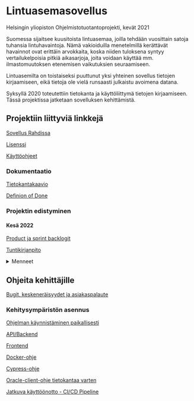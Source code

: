 # Lintuasemasovellus

Helsingin yliopiston Ohjelmistotuotantoprojekti, kevät 2021

Suomessa sijaitsee kuusitoista lintuasemaa, joilla tehdään vuosittain satoja tuhansia lintuhavaintoja. Nämä vakioiduilla menetelmillä kerättävät havainnot ovat erittäin arvokkaita, koska niiden tuloksena syntyy vertailukelpoisia pitkiä aikasarjoja, joita voidaan käyttää mm. ilmastomuutoksen etenemisen vaikutuksien seuraamiseen.

Lintuasemilta on toistaiseksi puuttunut yksi yhteinen sovellus tietojen kirjaamiseen, eikä tietoja ole vielä runsaasti julkaistu avoimena datana.

Syksyllä 2020 toteutettiin tietokanta ja käyttöliittymä tietojen kirjaamiseen. Tässä projektissa jatketaan sovelluksen kehittämistä.

## Projektiin liittyviä linkkejä

[Sovellus Rahdissa](https://lintuasema-lintuasema-staging.rahtiapp.fi/)

[Lisenssi](/LICENSE)

[Käyttöohjeet](/documentation/manual.md)


### Dokumentaatio

[Tietokantakaavio](/documentation/tietokantakaavio.png)

[Definion of Done](/documentation/definitionOfDone.md)

### Projektin edistyminen

#### Kesä 2022

[Product ja sprint backlogit](https://trello.com/b/8FSrc8SY/backlog) 

[Tuntikirjanpito](https://docs.google.com/spreadsheets/d/14V2Xdgn2fzZQhsOz-YRaE1DrJQOvqJboeQ3wdaRlHOo/edit?usp=sharing)

<details>
 <summary>Menneet</summary>
  <h4>Kevät 2021</h4>
    <p>
      <a href=https://docs.google.com/spreadsheets/d/1iqdNQmT0sBgIXZn_3GQVJOm6KQAJWZhsLp1WrqyltoM/edit?usp=sharing>Product ja sprint backlogit</a>
    </p>
    <p>
      <a href=https://docs.google.com/spreadsheets/d/1k8GIHXPIT1fM0syJx8SgRW209CtBCgexDznDbkPUfeE/edit?usp=sharing>Tuntikirjanpito</a>
    <p>
</details>

## Ohjeita kehittäjille

[Bugit, keskeneräisyydet ja asiakaspalaute](/documentation/bugsAndUserFeedback.md)

### Kehitysympäristön asennus

[Ohjelman käynnistäminen paikallisesti](/documentation/developmentInstructions/localStartOfProject.md)

[API/Backend](/documentation/developmentInstructions/installingBackendEnvironment.md)

[Frontend](/documentation/developmentInstructions/installingFrontendEnvironment.md)

[Docker-ohje](/documentation/developmentInstructions/dockerGuide.md)

[Cypress-ohje](/documentation/developmentInstructions/cypressGuide.md)

[Oracle-client-ohje tietokantaa varten](/documentation/developmentInstructions/installingOracleClient.md)

[Jatkuva käyttöönotto - CI/CD Pipeline](/documentation/developmentInstructions/continuousDeployment.md)

